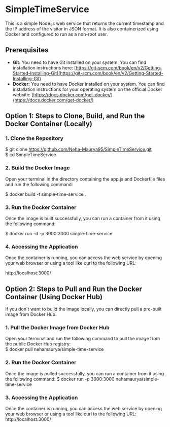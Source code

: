 # SimpleTimeService
This is a simple Node.js web service that returns the current timestamp and the IP address of the visitor in JSON format. It is also containerized using Docker and configured to run as a non-root user.

## Prerequisites
* **Git:** You need to have Git installed on your system. You can find installation instructions here: [https://git-scm.com/book/en/v2/Getting-Started-Installing-Git](https://git-scm.com/book/en/v2/Getting-Started-Installing-Git)
* **Docker:** You need to have Docker installed on your system. You can find installation instructions for your operating system on the official Docker website: [https://docs.docker.com/get-docker/](https://docs.docker.com/get-docker/)

## Option 1:  Steps to Clone, Build, and Run the Docker Container (Locally)
### 1. Clone the Repository
$ git clone https://github.com/Neha-Maurya95/SimpleTimeService.git \
$ cd SimpleTimeService

### 2. Build the Docker Image
Open your terminal in the directory containing the app.js and Dockerfile files and run the following command:

$ docker build -t simple-time-service .

### 3. Run the Docker Container
Once the image is built successfully, you can run a container from it using the following command:

$ docker run -d -p 3000:3000 simple-time-service

### 4. Accessing the Application
Once the container is running, you can access the web service by opening your web browser or using a tool like curl to the following URL:

http://localhost:3000/

## Option 2: Steps to Pull and Run the Docker Container (Using Docker Hub)
If you don't want to build the image locally, you can directly pull a pre-built image from Docker Hub.

### 1. Pull the Docker Image from Docker Hub
Open your terminal and run the following command to pull the image from the public Docker Hub registry: \
$ docker pull nehamaurya/simple-time-service

### 2. Run the Docker Container
Once the image is pulled successfully, you can run a container from it using the following command:
$ docker run -p 3000:3000 nehamaurya/simple-time-service

### 3. Accessing the Application
Once the container is running, you can access the web service by opening your web browser or using a tool like curl to the following URL:
http://localhost:3000/

